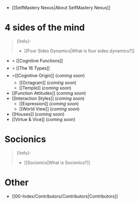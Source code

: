 - [[SelfMastery Nexus|About SelfMastery Nexus]]
# 4 sides of the mind
>[!info]-
>- [[Four Sides Dynamics|What is four sides dynamics?]]
- ⭐ [[Cognitive Functions]]
- ⭐ [[The 16 Types]]
-  ⭐[[Cognitive Origin]] (*coming soon*)
	- [[Octagram]] (*coming soon*)
	- [[Temple]] (*coming soon*)
- [[Function Attitudes]] (*coming soon*)
- [[Interaction Styles]] (*coming soon*)
	- [[Expression]] (*coming soon*)
	- [[World View]] (*coming soon*)
- [[Houses]] (*coming soon*)
- [[Virtue & Vice]] (*coming soon*)
# Socionics
>[!info]-
>- [[Socionics|What is Socionics?]]

# Other
- [[00-Index/Contributors/Contributors|Contributors]]